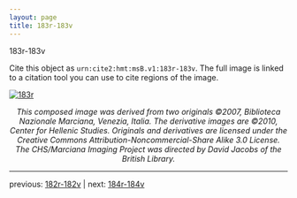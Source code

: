 ```yaml
---
layout: page
title: 183r-183v
---
```


183r-183v

Cite this object as `urn:cite2:hmt:msB.v1:183r-183v`. The full image is linked to a citation tool you can use to cite regions of the image.

[![183r](http://www.homermultitext.org/iipsrv?IIIF=/project/homer/pyramidal/deepzoom/hmt/vbbifolio/v1/vb_182v_183r.tif/full/800,/0/default.jpg)](http://www.homermultitext.org/ict2/?urn=urn:cite2:hmt:vbbifolio.v1:vb_182v_183r) 

<p style="text-align: center; font-style: italic;">This composed image was derived from two originals ©2007, Biblioteca Nazionale Marciana, Venezia, Italia. The derivative images are ©2010, Center for Hellenic Studies. Originals and derivatives are licensed under the Creative Commons Attribution-Noncommercial-Share Alike 3.0 License. The CHS/Marciana Imaging Project was directed by David Jacobs of the British Library.</p>

---

previous: [182r-182v](../182r-182v/) | next: [184r-184v](../184r-184v/)